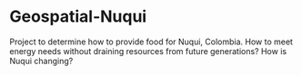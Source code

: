 # Geospatial-Nuqui
Project to determine how to provide food for Nuqui, Colombia. How to meet energy needs without draining resources from future generations? How is Nuqui changing?
